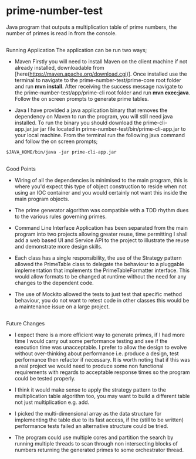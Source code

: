 # prime-number-test
Java program that outputs a multiplication table of prime numbers, the number of primes is read in from the console.

##
Running Application
The application can be run two ways;

- Maven
Firstly you will need to install Maven on the client machine if not already installed, downloadable from [here(https://maven.apache.org/download.cgi)]. Once installed use the terminal to navigate to the prime-number-test/prime-core root folder and run **mvn install**. After receiving the success message navigate to the prime-number-test/app/prime-cli root folder and run **mvn exec:java**. Follow the on screen prompts to generate prime tables.

- Java
I have provided a java application binary that removes the dependency on Maven to run the program, you will still need java installed. To run the binary you should download the prime-cli-app.jar.jar jar file located in prime-number-test/bin/prime-cli-app.jar to your local machine. From the terminal run the following java command and follow the on screen prompts;

```
$JAVA_HOME/bin/java -jar prime-cli-app.jar
```

##
Good Points
- Wiring of all the dependencies is minimised to the main program, this is where you'd expect this type of object construction to reside when not using an IOC container and you would certainly not want this inside the main program objects.

- The prime generator algorithm was compatible with a TDD rhythm dues to the various rules governing primes.

- Command Line Interface Application has been separated from the main program into two projects allowing greater reuse, time permitting I shall add a web based UI and Service API to the project to illustrate the reuse and demonstrate more design skills.

- Each class has a single responsibility, the use of the Strategy pattern allowed the PrimeTable class to delegate the behaviour to a pluggable implementation that implements the PrimeTableFormatter interface. This would allow formats to be changed at runtime without the need for any changes to the dependent code.

- The use of Mockito allowed the tests to just test that specific method behaviour, you do not want to retest code in other classes this would be a maintenance issue on a large project.

##
Future Changes
- I expect there is a more efficient way to generate primes, if I had more time I would carry out some performance testing and see if the execution time was unacceptable. I prefer to allow the design to evolve without over-thinking about performance i.e. produce a design, test performance then refactor if necessary. It is worth noting that if this was a real project we would need to produce some non functional requirements with regards to acceptable response times so the program could be tested properly.

- I think it would make sense to apply the strategy pattern to the multiplication table algorithm too, you may want to build a different table not just multiplication e.g. add.

- I picked the multi-dimensional array as the data structure for implementing the table due to its fast access, if the (still to be written) performance tests failed an alternative structure could be tried.

- The program could use multiple cores and partition the search by running multiple threads to scan through non intersecting blocks of numbers returning the generated primes to some orchestrator thread.

